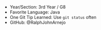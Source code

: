 - Year/Section: 3rd Year / G8
- Favorite Language: Java
- One Git Tip Learned: Use `git status` often
- GitHub: @RalphJohnArnejo